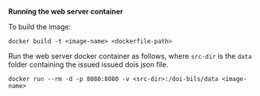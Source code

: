 **Running the web server container**

To build the image:
```
docker build -t <image-name> <dockerfile-path>
```

Run the web server docker container as follows, where `src-dir` is the `data` folder containing the issued issued dois json file.
```
docker run --rm -d -p 8080:8080 -v <src-dir>:/doi-bils/data <image-name>
```
